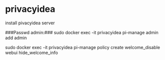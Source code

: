 # privacyidea
install pivacyidea server

###Passwd admin:###
sudo docker exec -it privacyidea pi-manage admin add admin

sudo docker exec -it privacyidea pi-manage policy create welcome_disable webui hide_welcome_info
